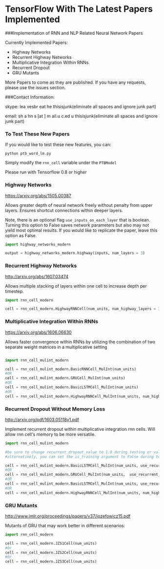 # TensorFlow With The Latest Papers Implemented

###Implementation of RNN and NLP Related Neural Network Papers

Currently Implemented Papers:

* Highway Networks
* Recurrent Highway Networks
* Multiplicative Integration Within RNNs
* Recurrent Dropout
* GRU Mutants


More Papers to come as they are published. If you have any requests, please use the issues section. 

###Contact Information:

skype: lea vesbr eat he thisisjunk(eliminate all spaces and ignore junk part)

email: sh a hn s [at ] m ail.u c.ed u thisisjunk(eliminate all spaces and ignore junk part)


### To Test These New Papers

If you would like to test these new features, you can:

`python ptb_word_lm.py`

Simply modify the `rnn_cell` variable under the `PTBModel`

Please run with Tensorflow 0.8 or higher


### Highway Networks

https://arxiv.org/abs/1505.00387

Allows greater depth of neural network freely without penalty from upper layers. Ensures shortcut connections within deeper layers.

Note, there is an optional flag `use_inputs_on_each_layer` that is boolean. Turning this option to False saves network parameters but also may not yield most optimal results. If you would like to replicate the paper, leave this option as False.
```python
import highway_networks_modern

output = highway_networks_modern.highway(inputs, num_layers = 3)
```



### Recurrent Highway Networks 

http://arxiv.org/abs/1607.03474

Allows multiple stacking of layers within one cell to increase depth per timestep. 

```python
import rnn_cell_modern

cell = rnn_cell_modern.HighwayRNNCell(num_units, num_highway_layers = 3)
```


### Multiplicative Integration Within RNNs

https://arxiv.org/abs/1606.06630

Allows faster convergence within RNNs by utilizing the combination of two separate weight matrices in a multiplicative setting

```python

import rnn_cell_mulint_modern

cell = rnn_cell_mulint_modern.BasicRNNCell_MulInt(num_units)
#OR
cell = rnn_cell_mulint_modern.GRUCell_MulInt(num_units)
#OR
cell = rnn_cell_mulint_modern.BasicLSTMCell_MulInt(num_units)
#OR
cell = rnn_cell_mulint_modern.HighwayRNNCell_MulInt(num_units, num_highway_layers = 3)
```


### Recurrent Dropout Without Memory Loss

http://arxiv.org/pdf/1603.05118v1.pdf

Implement recurrent dropout within multiplicative integration rnn cells. Will allow rnn cell's memory to be more versatile. 

```python
import rnn_cell_mulint_modern

#be sure to change recurrent_dropout_value to 1.0 during testing or validation
#alternatively, you can set the is_training argument to False during testing or validation but this requires the reconstruction of the model

cell = rnn_cell_mulint_modern.BasicLSTMCell_MulInt(num_units, use_recurrent_dropout = True, recurrent_dropout_value = 0.90)
#OR
cell = rnn_cell_mulint_modern.GRUCell_MulInt(num_units,  use_recurrent_dropout = True, recurrent_dropout_value = 0.90)
#OR
cell = rnn_cell_mulint_modern.BasicLSTMCell_MulInt(num_units, use_recurrent_dropout = True, recurrent_dropout_value = 0.90)
#OR
cell = rnn_cell_mulint_modern.HighwayRNNCell_MulInt(num_units, num_highway_layers = 3,  use_recurrent_dropout = True, recurrent_dropout_value = 0.90)

```


### GRU Mutants

http://www.jmlr.org/proceedings/papers/v37/jozefowicz15.pdf

Mutants of GRU that may work better in different scenarios:

```python
import rnn_cell_modern

cell = rnn_cell_modern.JZS1Cell(num_units)
#Or
cell = rnn_cell_modern.JZS2Cell(num_units)
#Or
cell = rnn_cell_modern.JZS3Cell(num_units)
```